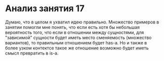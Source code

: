 # Анализ занятия 17

Думаю, что в целом я ухватил идею правильно. Множество примеров в занятии помогли мне понять,
что если есть хотя бы небольшая вероятность того, что если в отношении между сущностями, для "зависимой" сущности
будет иметь место сменяемость (множество вариантов), то правильным отношением будет has-a. Но и также в более узком контектсе
такое же отношение возможно будет иметь смысл превратить в is-a.
